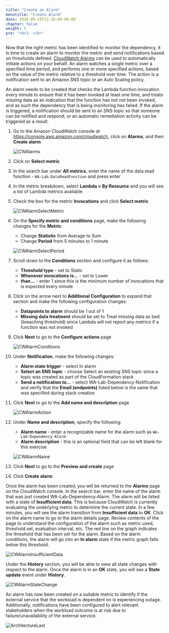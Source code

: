 ```yaml
---
title: "Create an Alarm"
menutitle: "Create Alarm"
date: 2020-09-15T11:16:09-04:00
chapter: false
weight: 3
pre: "<b>3. </b>"
---
```


Now that the right metric has been identified to monitor the dependency, it is time to create an alarm to monitor the metric and send notifications based on thresholds defined. [CloudWatch Alarms](https://docs.aws.amazon.com/AmazonCloudWatch/latest/monitoring/cloudwatch_concepts.html#CloudWatchAlarms) can be used to automatically initiate actions on your behalf. An alarm watches a single metric over a specified time period, and performs one or more specified actions, based on the value of the metric relative to a threshold over time. The action is a notification sent to an Amazon SNS topic or an Auto Scaling policy.

An alarm needs to be created that checks the Lambda function invocation every minute to ensure that it has been invoked at least one time, and treats missing data as an indication that the function has not not been invoked, and as such the dependency that is being monitoring has failed. If the alarm is triggered, a notification should be sent to an SNS topic so that someone can be notified and respond, or an automatic remediation activity can be triggered as a result.

1. Go to the Amazon CloudWatch console at <https://console.aws.amazon.com/cloudwatch>, click on **Alarms**, and then **Create alarm**

    ![CWAlarms](/Operations/100_Dependency_Monitoring/Images/CWAlarms.png)

1. Click on **Select metric**
1. In the search bar under **All metrics**, enter the name of the data read function - `WA-Lab-DataReadFunction` and press enter
1. In the metric breakdown, select **Lambda > By Resource** and you will see a list of Lambda metrics available
1. Check the box for the metric **Invocations** and click **Select metric**

    ![CWAlarmSelectMetric](/Operations/100_Dependency_Monitoring/Images/CWAlarmSelectMetric.png)

1. On the **Specify metric and conditions** page, make the following changes for the **Metric**:

    * Change **Statistic** from Average to Sum
    * Change **Period** from 5 minutes to 1 minute

    ![CWAlarmSelectPeriod](/Operations/100_Dependency_Monitoring/Images/CWAlarmSelectPeriod.png)

1. Scroll down to the **Conditions** section and configure it as follows:

    * **Threshold type** - set to Static
    * **Whenever invocations is...** - set to Lower
    * **than...** - enter 1 since this is the minimum number of invocations that is expected every minute

1. Click on the arrow next to **Additional Configuration** to expand that section and make the following configuration changes:

    * **Datapoints to alarm** should be 1 out of 1
    * **Missing data treatment** should be set to Treat missing data as bad (breaching threshold) since Lambda will not report any metrics if a function was not invoked

1. Click **Next** to go to the **Configure actions** page

    ![CWAlarmConditions](/Operations/100_Dependency_Monitoring/Images/CWAlarmConditions.png)

1. Under **Notification**, make the following changes:

    * **Alarm state trigger** - select In alarm
    * **Select an SNS topic** - choose Select an existing SNS topic since a topic was created as part of the CloudFormation stack
    * **Send a notification to...** - select WA-Lab-Dependency-Notification and verify that the **Email (endpoints)** listed below is the same that was specified during stack creation

1. Click **Next** to go to the **Add name and description** page

    ![CWAlarmAction](/Operations/100_Dependency_Monitoring/Images/CWAlarmAction.png)

1. Under **Name and description**, specify the following:

    * **Alarm name** - enter a recognizable name for the alarm such as `WA-Lab-Dependency-Alarm`
    * **Alarm description** - this is an optional field that can be left blank for this exercise

    ![CWAlarmName](/Operations/100_Dependency_Monitoring/Images/CWAlarmName.png)

1. Click **Next** to go to the **Preview and create** page
1. Click **Create alarm**

Once the alarm has been created, you will be returned to the **Alarms** page on the CloudWatch console. In the search bar, enter the name of the alarm that was just created WA-Lab-Dependency-Alarm. The alarm will be listed with a state of **Insufficient data**. This is because CloudWatch is currently evaluating the underlying metric to determine the current state. In a few minutes, you will see the alarm transition from **Insufficient data** to **OK**. Click on the alarm name to go to the alarm details page. Review contents of the page to understand the configuration of the alarm such as metric used, threshold set, evaluation interval, etc. The red line on the graph indicates the threshold that has been set for the alarm. Based on the alarm conditions, the alarm will go into an **In alarm** state if the metric graph falls below this threshold.

![CWAlarmInsufficientData](/Operations/100_Dependency_Monitoring/Images/CWAlarmInsufficientData.png)

Under the **History** section, you will be able to view all state changes with respect to the alarm. Once the alarm is in an **OK** state, you will see a **State update** event under **History**.

![CWAlarmStateChange](/Operations/100_Dependency_Monitoring/Images/CWAlarmStateChange.png)

An alarm has now been created on a suitable metric to identify if the external service that the workload is dependent on is experiencing outage. Additionally, notifications have been configured to alert relevant stakeholders when the workload outcome is at risk due to failure/unavailability of the external service.

![ArchitectureLast](/Operations/100_Dependency_Monitoring/Images/ArchitectureLast.png)
